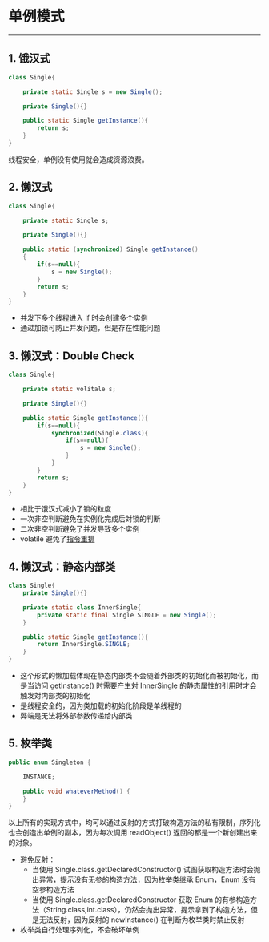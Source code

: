 # 单例模式

---

## 1. 饿汉式

```java
class Single{

    private static Single s = new Single();

    private Single(){}

    public static Single getInstance(){
        return s;
    }
}
```

线程安全，单例没有使用就会造成资源浪费。

## 2. 懒汉式

```java
class Single{

    private static Single s;

    private Single(){}

    public static (synchronized) Single getInstance()
    {
        if(s==null){
            s = new Single();
        }
        return s;
    }
}
```

* 并发下多个线程进入 if 时会创建多个实例
* 通过加锁可防止并发问题，但是存在性能问题

## 3. 懒汉式：Double Check

```java
class Single{

    private static volitale s;

    private Single(){}

    public static Single getInstance(){
        if(s==null){
            synchronized(Single.class){
                if(s==null){
                    s = new Single();
                }
            }
        }
        return s;
    }
}
```

* 相比于饿汉式减小了锁的粒度
* 一次非空判断避免在实例化完成后対锁的判断
* 二次非空判断避免了并发导致多个实例
* volatile 避免了[指令重排](../../Java/memory_model/memory_model.md#ordered)

## 4. 懒汉式：静态内部类

```java
class Single{
    private Single(){}

    private static class InnerSingle{
        private static final Single SINGLE = new Single();
    }

    public static Single getInstance(){
        return InnerSingle.SINGLE;
    }
}
```

* 这个形式的懒加载体现在静态内部类不会随着外部类的初始化而被初始化，而是当访问 getInstance() 时需要产生対 InnerSingle 的静态属性的引用时才会触发対内部类的初始化
* 是线程安全的，因为类加载的初始化阶段是单线程的
* 弊端是无法将外部参数传递给内部类

## 5. 枚举类

```java
public enum Singleton {  

    INSTANCE;

    public void whateverMethod() {  
    }  
}
```

以上所有的实现方式中，均可以通过反射的方式打破构造方法的私有限制，序列化也会创造出单例的副本，因为每次调用 readObject() 返回的都是一个新创建出来的对象。

* 避免反射：
  * 当使用 Single.class.getDeclaredConstructor() 试图获取构造方法时会抛出异常，提示没有无参的构造方法，因为枚举类继承 Enum，Enum 没有空参构造方法
  * 当使用 Single.class.getDeclaredConstructor 获取 Enum 的有参构造方法（String.class,int.class），仍然会抛出异常，提示拿到了构造方法，但是无法反射，因为反射的 newInstance() 在判断为枚举类时禁止反射
* 枚举类自行处理序列化，不会破坏单例
